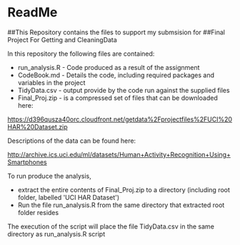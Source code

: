 # ReadMe
##This Repository contains the files to support my submsision for 
##Final Project For Getting and CleaningData

In this repository the following files are contained:
* run_analysis.R - Code produced as a result of the assignment
* CodeBook.md - Details the code, including required packages and variables in the project
* TidyData.csv - output provide by the code run against the supplied files
* Final_Proj.zip - is a compressed set of files that can be downloaded here:

https://d396qusza40orc.cloudfront.net/getdata%2Fprojectfiles%2FUCI%20HAR%20Dataset.zip

Descriptions of the data can be found here:

http://archive.ics.uci.edu/ml/datasets/Human+Activity+Recognition+Using+Smartphones

To run produce the analysis, 
* extract the entire contents of Final_Proj.zip to a directory (including root folder, labelled 'UCI HAR Dataset')
* Run the file run_analysis.R from the same directory that extracted root folder resides

The execution of the script will place the file TidyData.csv in the same directory as run_analysis.R script



